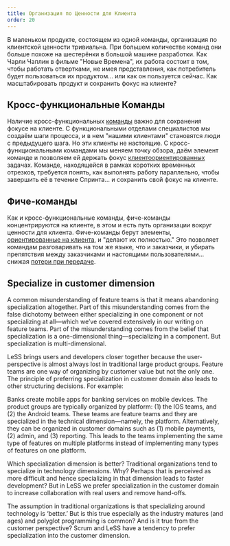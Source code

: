 ```yaml
---
title: Организация по Ценности для Клиента
order: 20
---
```


В маленьком продукте, состоящем из одной команды, организация по клиентской ценности тривиальна. При большем количестве команд они больше похоже на шестерёнки в большой машине разработки. Как Чарли Чаплин в фильме "Новые Времена", их работа состоит в том, чтобы работать отвертками, не имея представления, как потребитель будет пользоваться их продуктом... или как он пользуется сейчас. Как масштабировать продукт и сохранить фокус на клиенте?

## Кросс-функциональные Команды

Наличие кросс-функциональных [команды](teams.html) важно для сохранения фокусе на клиенте. С функциональными отделами специалистов мы создаём шаги процесса, и в нем "нашими клиентами" становятся люди с предыдущего шага. Но эти клиенты не настоящие. С кросс-функциональными командами мы меняем
точку обзора, даём элемент команде и позволяем ей держать фокус [клиентоориентированных](../principles/customer-centric.html) задачах. Команде, находящейся в рамках коротких временных отрезков, требуется понять, как выполнять работу параллельно, чтобы завершить её в течение Спринта... и сохранить свой фокус на клиенте.

## Фиче-команды

Как и кросс-функциональные команды, фиче-команды концентрируются на клиенте, в этом и есть путь организации вокруг ценности для клиента. Фиче-команды берут элементы, [ориентированные на клиента](../principles/customer-centric.html), и "делают их полностью." Это позволяет командам разговаривать на том же языке, что и заказчики, и убирать препятствия между заказчиками и настоящими пользователями... снижая [потери при передаче](../principles/lean-thinking.html).

## Specialize in customer dimension

A common misunderstanding of feature teams is that it means abandoning specialization altogether. Part of this misunderstanding comes from the false dichotomy between either specializing in one component or not specializing at all—which we’ve covered extensively in our writing on feature teams. Part of the misunderstanding comes from the belief that specialization is a one-dimensional thing—specializing in a component. But specialization is multi-dimensional.

LeSS brings users and developers closer together because the user-perspective is almost always lost in traditional large product groups. Feature teams are one way of organizing by customer value but not the only one. The principle of preferring specialization in customer domain also leads to other structuring decisions. For example:

Banks create mobile apps for banking services on mobile devices. The product groups are typically organized by platform: (1) the IOS teams, and (2) the Android teams. These teams are feature teams and they are specialized in the technical dimension—namely, the platform. Alternatively, they can be organized in customer domains such as (1) mobile payments, (2) admin, and (3) reporting. This leads to the teams implementing the same type of features on multiple platforms instead of implementing many types of features on one platform.

Which specialization dimension is better? Traditional organizations tend to specialize in technology dimensions. Why? Perhaps that is perceived as more difficult and hence specializing in that dimension leads to faster development? But in LeSS we prefer specialization in the customer domain to increase collaboration with real users and remove hand-offs.

The assumption in traditional organizations is that specializing around technology is ‘better.’ But is this true especially as the industry matures (and ages) and polyglot programming is common? And is it true from the customer perspective? Scrum and LeSS have a tendency to prefer specialization into the customer dimension.